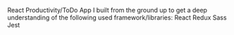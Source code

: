 React Productivity/ToDo App I built from the ground up to get a deep understanding of the following used framework/libraries:
React
Redux
Sass
Jest
